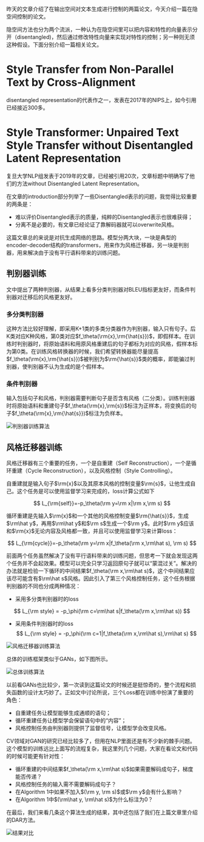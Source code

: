 昨天的文章介绍了在输出空间对文本生成进行控制的两篇论文，今天介绍一篇在隐空间控制的论文。

隐空间方法也分为两个流派，一种认为在隐空间里可以把内容和特性的向量表示分开（disentangled)，然后通过修改特性向量来实现对特性的控制；另一种则无须这种假设。下面分别介绍一篇相关论文。

# Style Transfer from Non-Parallel Text by Cross-Alignment 
disentangled representation的代表作之一，发表在2017年的NIPS上，如今引用已经接近300多。

# Style Transformer: Unpaired Text Style Transfer without Disentangled Latent Representation
复旦大学NLP组发表于2019年的文章，已经被引用20次，文章标题中明确写了他们的方法without Disentangled Latent Representation。

在文章的introduction部分列举了一些Disentangled表示的问题，我觉得比较重要的两条是：

- 难以评价Disentangled表示的质量，纯粹的Disentangled表示也很难获得；
- 分离不是必要的，有文章已经论证了靠解码器就可以overwrite风格。

这篇文章总的来说是对抗生成网络的思路。模型分两大块，一块是典型的encoder-decoder结构的transformers，用来作为风格迁移器，另一块是判别器，用来解决由于没有平行语料带来的训练问题。

## 判别器训练
文中提出了两种判别器，从结果上看多分类判别器对BLEU指标更友好，而条件判别器对迁移后的风格更友好。

### 多分类判别器
这种方法比较好理解，即采用K+1类的多类分类器作为判别器，输入只有句子。后K类对应K种风格，第0类对应$f_\theta(\rm{x},\rm{\hat{s}})$，即假样本。在训练时判别器时，将原始语料和用原风格重建后的句子都标为对应的风格，假样本标为第0类。在训练风格转换器的时候，我们希望转换器能尽量提高$f_\theta(\rm{x},\rm{\hat{s}})$被判别为$\rm{\hat{s}}$类的概率，即能骗过判别器，使判别器不认为生成的是个假样本。

### 条件判别器
输入包括句子和风格，判别器需要判断句子是否含有风格（二分类）。训练判别器时将原始语料和重建句子$f_\theta(\rm{x},\rm{s})$标注为正样本，将变换后的句子$f_\theta(\rm{x},\rm{\hat{s}})$标注为负样本。

![判别器训练算法](discriminator.png)

## 风格迁移器训练
风格迁移器有三个重要的任务，一个是自重建（Self Reconstruction），一个是循环重建（Cycle Reconstruction），以及风格控制（Style Controlling）。

自重建就是输入句子$\rm{x}$以及其原本风格的控制变量$\rm{s}$，让他生成自己。这个任务是可以使用监督学习来完成的，loss计算公式如下

$$
L_{\rm{self}}=-p_\theta(\rm y=\rm x|\rm x,\rm s)
$$

循环重建是先输入$\rm{x}$和一个其他的风格控制变量$\rm{\hat{s}}$，生成$\rm\hat y$，再用$\rm\hat y$和$\rm s$生成一个$\rm y$。此时$\rm y$应该和$\rm{x}$无论内容及风格都一致，并且可以使用监督学习来计算loss：

$$
L_{\rm{cycle}}=-p_\theta(\rm y=\rm x|f_\theta(\rm x,\rm\hat s), \rm s)
$$

前面两个任务虽然解决了没有平行语料带来的训练问题，但思考一下就会发现这两个任务并不会起效果。模型可以完全只学习返回原句子就可以“蒙混过关”。解决的办法就是检验一下循环的中间结果$f_\theta(\rm x,\rm\hat s)$，这个中间结果应该尽可能含有$\rm\hat s$风格。因此引入了第三个风格控制任务，这个任务根据判别器的不同也分成两种情况：

- 采用多分类判别器时的loss

$$
L_{\rm style} = -p_\phi(\rm c=\rm\hat s|f_\theta(\rm x,\rm\hat s))
$$

- 采用条件判别器时的loss
$$
L_{\rm style} = -p_\phi(\rm c=1|f_\theta(\rm x,\rm\hat s),\rm\hat s)
$$

![风格迁移器训练算法](st.png)

总体的训练框架类似于GANs，如下图所示。

![总体训练算法](training.png)

以前看GANs也比较少，第一次读到这篇论文的时候还是挺惊奇的，整个流程和损失函数的设计太巧妙了。正如文中讨论所说，三个Loss都在训练中扮演了重要的角色：

- 自重建任务让模型能够生成通顺的语句；
- 循环重建任务让模型学会保留语句中的“内容”；
- 风格控制任务由判别器则提供了监督信号，让模型学会改变风格。

CV领域对GAN的研究已经比较多了，但用在NLP里面还是有不少新的棘手问题。这个模型的训练远比上面写的流程复杂，我这里列几个问题，大家在看论文和代码的时候可能更有针对性：

- 循环重建的中间结果$f_\theta(\rm x,\rm\hat s)$如果需要解码成句子，梯度能否传递？
- 风格控制任务的输入需不需要解码成句子？
- 在Algorithm 1中如果不加入$(\rm y, \rm s)$或$\rm y$会有什么影响？
- 在Algorithm 1中$(\rm\hat y, \rm\hat s)$为什么标注为0？

在最后，我们来看几条这个算法生成的结果，其中还包括了我们在上篇文章里介绍的DAR方法。

![结果对比](result.png)
